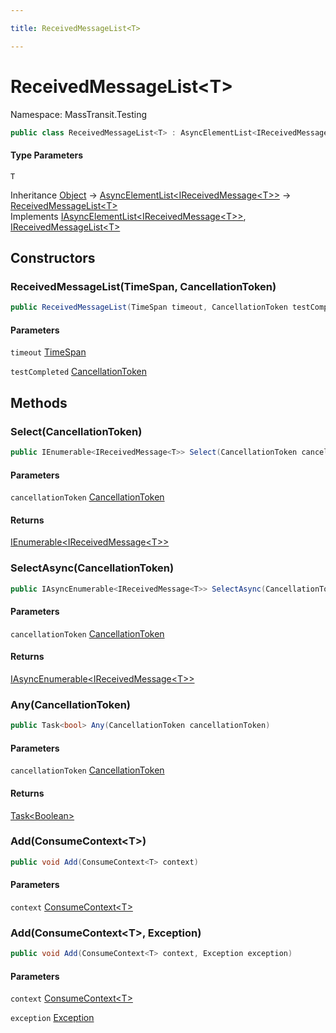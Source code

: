 ```yaml
---

title: ReceivedMessageList<T>

---
```


# ReceivedMessageList\<T\>

Namespace: MassTransit.Testing

```csharp
public class ReceivedMessageList<T> : AsyncElementList<IReceivedMessage<T>>, IAsyncElementList<IReceivedMessage<T>>, IReceivedMessageList<T>
```

#### Type Parameters

`T`<br/>

Inheritance [Object](https://learn.microsoft.com/en-us/dotnet/api/system.object) → [AsyncElementList\<IReceivedMessage\<T\>\>](../masstransit-testing-implementations/asyncelementlist-1) → [ReceivedMessageList\<T\>](../masstransit-testing/receivedmessagelist-1)<br/>
Implements [IAsyncElementList\<IReceivedMessage\<T\>\>](../masstransit-testing/iasyncelementlist-1), [IReceivedMessageList\<T\>](../masstransit-testing/ireceivedmessagelist-1)

## Constructors

### **ReceivedMessageList(TimeSpan, CancellationToken)**

```csharp
public ReceivedMessageList(TimeSpan timeout, CancellationToken testCompleted)
```

#### Parameters

`timeout` [TimeSpan](https://learn.microsoft.com/en-us/dotnet/api/system.timespan)<br/>

`testCompleted` [CancellationToken](https://learn.microsoft.com/en-us/dotnet/api/system.threading.cancellationtoken)<br/>

## Methods

### **Select(CancellationToken)**

```csharp
public IEnumerable<IReceivedMessage<T>> Select(CancellationToken cancellationToken)
```

#### Parameters

`cancellationToken` [CancellationToken](https://learn.microsoft.com/en-us/dotnet/api/system.threading.cancellationtoken)<br/>

#### Returns

[IEnumerable\<IReceivedMessage\<T\>\>](https://learn.microsoft.com/en-us/dotnet/api/system.collections.generic.ienumerable-1)<br/>

### **SelectAsync(CancellationToken)**

```csharp
public IAsyncEnumerable<IReceivedMessage<T>> SelectAsync(CancellationToken cancellationToken)
```

#### Parameters

`cancellationToken` [CancellationToken](https://learn.microsoft.com/en-us/dotnet/api/system.threading.cancellationtoken)<br/>

#### Returns

[IAsyncEnumerable\<IReceivedMessage\<T\>\>](https://learn.microsoft.com/en-us/dotnet/api/system.collections.generic.iasyncenumerable-1)<br/>

### **Any(CancellationToken)**

```csharp
public Task<bool> Any(CancellationToken cancellationToken)
```

#### Parameters

`cancellationToken` [CancellationToken](https://learn.microsoft.com/en-us/dotnet/api/system.threading.cancellationtoken)<br/>

#### Returns

[Task\<Boolean\>](https://learn.microsoft.com/en-us/dotnet/api/system.threading.tasks.task-1)<br/>

### **Add(ConsumeContext\<T\>)**

```csharp
public void Add(ConsumeContext<T> context)
```

#### Parameters

`context` [ConsumeContext\<T\>](../../masstransit-abstractions/masstransit/consumecontext-1)<br/>

### **Add(ConsumeContext\<T\>, Exception)**

```csharp
public void Add(ConsumeContext<T> context, Exception exception)
```

#### Parameters

`context` [ConsumeContext\<T\>](../../masstransit-abstractions/masstransit/consumecontext-1)<br/>

`exception` [Exception](https://learn.microsoft.com/en-us/dotnet/api/system.exception)<br/>
